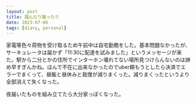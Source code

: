 ```yaml
---
layout: post
title: 踏んだり蹴ったり
date: 2023-07-06
tags: [diary, personal]
---
```

家電等色々荷物を受け取るため午前中は自宅勤務をした。基本問題なかったが、サーキュレータは届かず「11:30に配達を試みました」というメッセージが来た。駅から二分とかの住所でインターホン壊れてない場所見つけらんないのは諦め早すぎんかね。ほんで不在に出来なかったのでuber頼もうとしたら決済でエラーでまくって、昼飯と昼休みと我慢が減りまくった。減りまくったというより全部消えて失くなった。

夜届いたものを組み立てたら大分家っぽくなった。

